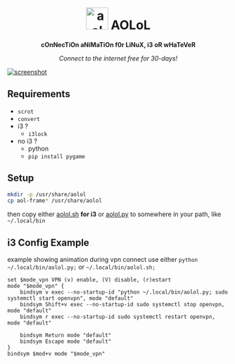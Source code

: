 <h1 align="center"><img src="http://icons.iconarchive.com/icons/ncrow/mega-pack-2/256/AOL-icon.png" width="50" alt="aol" /> AOLoL</h1>

<p align="center">
  <strong>cOnNecTiOn aNiMaTiOn f0r LiNuX, i3 oR wHaTeVeR</strong>
</p>

<p align="center">
  <em>Connect to the internet free for 30-days!</em>
</p>

[![screenshot](https://user-images.githubusercontent.com/132562/75916852-e9e66e00-5e0d-11ea-990b-09f4ec56c3ce.gif)](https://user-images.githubusercontent.com/132562/75916861-ec48c800-5e0d-11ea-809e-02ccf8644679.gif)


## Requirements

- `scrot`
- `convert`
- i3 ?
    - `i3lock`
- no i3 ?
    - python
    - `pip install pygame`

## Setup

```sh
mkdir -p /usr/share/aolol
cp aol-frame* /usr/share/aolol
```

then copy either [aolol.sh](./aolol.sh) __for i3__
or [aolol.py](./aolol.py) to somewhere in your path, like `~/.local/bin`

## i3 Config Example

example showing animation during vpn connect
use either `python ~/.local/bin/aolol.py;` or `~/.local/bin/aolol.sh;`

```
set $mode_vpn VPN (v) enable, (V) disable, (r)estart
mode "$mode_vpn" {
    bindsym v exec --no-startup-id "python ~/.local/bin/aolol.py; sudo systemctl start openvpn", mode "default"
    bindsym Shift+v exec --no-startup-id sudo systemctl stop openvpn, mode "default"
    bindsym r exec --no-startup-id sudo systemctl restart openvpn, mode "default"

    bindsym Return mode "default"
    bindsym Escape mode "default"
}
bindsym $mod+v mode "$mode_vpn"
```
